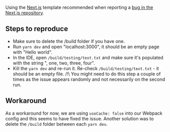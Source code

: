 Using the [Next.js](https://nextjs.org/) template recommended when reporting a [bug in the Next.js repository](https://github.com/vercel/next.js/issues).

## Steps to reproduce 
- Make sure to delete the /build folder if you have one. 
- Run ```yarn dev``` and open "localhost:3000", it should be an empty page with "Hello world".
- In the IDE, open `/build/testing/text.txt` and make sure it's populated with the string ", one, two, three, four".
- Kill the ```yarn dev``` and re-run it. Re-check `/build/testing/text.txt` - it should be an empty file. /!\ You might need to do this step a couple of times as the issue appears randomly and not necessarily on the second run. 

## Workaround
As a workaround for now, we are using `useCache: false` into our Webpack config and this seems to have fixed the issue. Another solution was to delete the `/build` folder between each ```yarn dev```.
